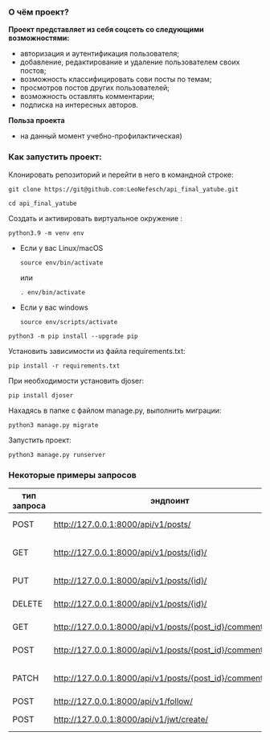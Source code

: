 ### О чём проект?
**Проект представляет из себя соцсеть со следующими возможностями:**
 - авторизация и аутентификация пользователя;
 - добавление, редактирование и удаление пользователем своих постов;
 - возможность классифицировать сови посты по темам;
 - просмотров постов других пользователей;
 - возможность оставлять комментарии;
 - подписка на интересных авторов.

**Польза проекта**
- на данный момент учебно-профилактическая)

### Как запустить проект:

Клонировать репозиторий и перейти в него в командной строке:

```
git clone https://git@github.com:LeoNefesch/api_final_yatube.git
```

```
cd api_final_yatube
```

Cоздать и активировать виртуальное окружение :

```
python3.9 -m venv env
```

* Если у вас Linux/macOS

    ```
    source env/bin/activate
    ```
    или
    ```
    . env/bin/activate
    ```

* Если у вас windows

    ```
    source env/scripts/activate
    ```

```
python3 -m pip install --upgrade pip
```

Установить зависимости из файла requirements.txt:

```
pip install -r requirements.txt
```

При необходимости установить djoser:

```
pip install djoser
```

Нахадясь в папке с файлом manage.py, выполнить миграции:

```
python3 manage.py migrate
```

Запустить проект:

```
python3 manage.py runserver
```

### Некоторые примеры запросов
| тип запроса | эндпоинт | что делает |
| ------ | ------ | ------ |
| POST | http://127.0.0.1:8000/api/v1/posts/ | Создание публикации |
| GET | http://127.0.0.1:8000/api/v1/posts/{id}/ | Получение одной публикации |
| PUT | http://127.0.0.1:8000/api/v1/posts/{id}/ | Обновление публикации |
| DELETE | http://127.0.0.1:8000/api/v1/posts/{id}/ | Удаление публикации |
| GET | http://127.0.0.1:8000/api/v1/posts/{post_id}/comments/ | Получение  комментариев |
| POST | http://127.0.0.1:8000/api/v1/posts/{post_id}/comments/ | Создание комментария |
| PATCH | http://127.0.0.1:8000/api/v1/posts/{post_id}/comments/{id}/ | Частичное обновление комментария |
| POST | http://127.0.0.1:8000/api/v1/follow/ | Подписка |
| POST | http://127.0.0.1:8000/api/v1/jwt/create/ | Получить JWT-токен |